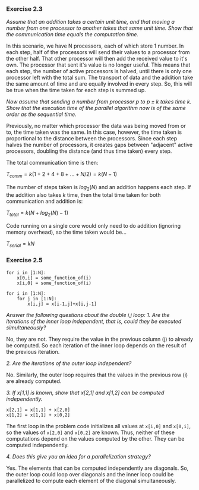 ### Exercise 2.3
*Assume that an addition takes a certain unit time, and that moving a number from one processor to another takes that same unit time. Show that the communication time equals the computation time.*

In this scenario, we have N processors, each of which store 1 number. In each step, half of the processors will send their values to a processor from the other half. That other processor will then add the received value to it's own. The processor that sent it's value is no longer useful. This means that each step, the number of active processors is halved, until there is only one processor left with the total sum. The transport of data and the addition take the same amount of time and are equally involved in every step. So, this will be true when the time taken for each step is summed up.

*Now assume that sending a number from processor $p$ to $p±k$ takes time $k$. Show that the execution time of the parallel algorithm now is of the same order as the sequential time.*

Previously, no matter which processor the data was being moved from or to, the time taken was the same. In this case, however, the time taken is proportional to the distance between the processors. Since each step halves the number of processors, it creates gaps between "adjacent" active processors, doubling the distance (and thus time taken) every step. 

The total communication time is then: 

$T_{comm}=k(1+2+4+8+...+N/2)=k(N-1)$

The number of steps taken is $log_2(N)$ and an addition happens each step. If the addition also takes $k$ time, then the total time taken for both communication and addition is: 

$T_{total}=k(N+log_2(N)-1)$ 

Code running on a single core would only need to do addition (ignoring memory overhead), so the time taken would be...

$T_{serial}=kN$

### Exercise 2.5

```
for i in [1:N]:
    x[0,i] = some_function_of(i)
    x[i,0] = some_function_of(i)

for i in [1:N]:
    for j in [1:N]:
        x[i,j] = x[i-1,j]+x[i,j-1]
```

*Answer the following questions about the double i,j loop:*
*1. Are the iterations of the inner loop independent, that is, could they be executed simultaneously?*

No, they are not. They require the value in the previous column (j) to already be computed. So each iteration of the inner loop depends on the result of the previous iteration.

*2. Are the iterations of the outer loop independent?*

No. Similarly, the outer loop requires that the values in the previous row (i) are already computed.

*3. If x[1,1] is known, show that x[2,1] and x[1,2] can be computed independently.*

```
x[2,1] = x[1,1] + x[2,0]
x[1,2] = x[1,1] + x[0,2]
```

The first loop in the problem code initializes all values at `x[i,0]` and `x[0,i]`, so the values of `x[2,0]` and `x[0,2]` are known. Thus, neither of these computations depend on the values computed by the other. They can be computed independently.

*4. Does this give you an idea for a parallelization strategy?*

Yes. The elements that can be computed independently are diagonals. So, the outer loop could loop over diagonals and the inner loop could be parallelized to compute each element of the diagonal simultaneously.